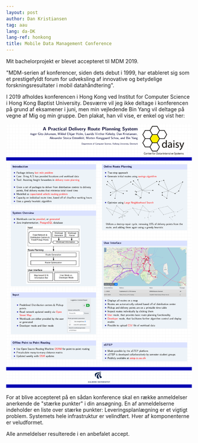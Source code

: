 ```yaml
---
layout: post
author: Dan Kristiansen
tag: aau
lang: da-DK
lang-ref: honkong
title: Mobile Data Management Conference
---
```


Mit bachelorprojekt er blevet accepteret til MDM 2019.

"MDM-serien af ​​konferencer, siden dets debut i 1999, har etableret sig som et prestigefyldt forum for udveksling af innovative og betydelige forskningsresultater i mobil datahåndtering".

I 2019 afholdes konferencen i Hong Kong ved Institut for Computer Science i Hong Kong Baptist University. Desværre vil jeg ikke deltage i konferencen på grund af eksamener i juni, men min vejledende Bin Yang vil deltage på vegne af Mig og min gruppe. Den plakat, han vil vise, er enkel og vist her:

<img src = "/images/astep.pdf" class = "img-fluid">

For at blive accepteret på en sådan konference skal en række anmeldelser anerkende de "stærke punkter" i din ansøgning.
En af anmeldelserne indeholder en liste over stærke punkter: Leveringsplanlægning er et vigtigt problem. Systemets hele infrastruktur er velindført. Hver af komponenterne er veludformet.

Alle anmeldelser resulterede i en anbefalet accept.
